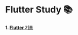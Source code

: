 
# Flutter Study 📚

**1. [Flutter 기초](https://github.com/hoyeondev/Flutter/blob/main/Study/250802.md)**
